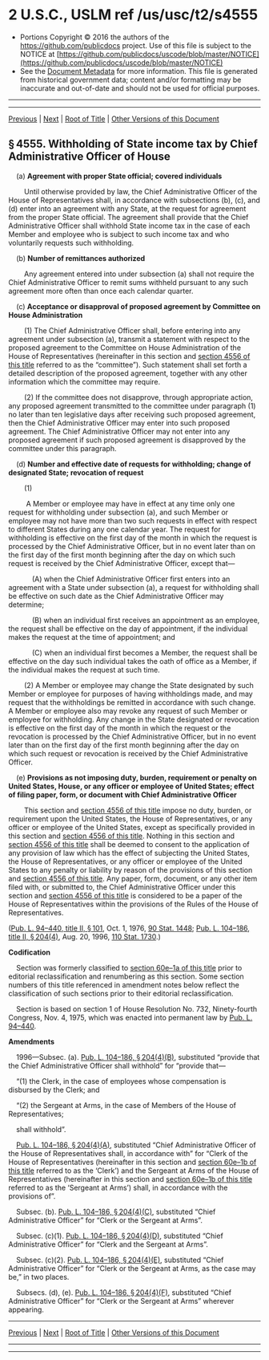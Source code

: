 ---
---

# 2 U.S.C., USLM ref /us/usc/t2/s4555

* Portions Copyright © 2016 the authors of the https://github.com/publicdocs project.
  Use of this file is subject to the NOTICE at [https://github.com/publicdocs/uscode/blob/master/NOTICE](https://github.com/publicdocs/uscode/blob/master/NOTICE)
* See the [Document Metadata](././../../../../../..//README.md) for more information.
  This file is generated from historical government data; content and/or formatting may be inaccurate and out-of-date and should not be used for official purposes.

----------
----------

[Previous](./../../../../../..//us/usc/t2/ch45/schII/ptB/m__us_usc_t2_s4554.md) | [Next](./../../../../../..//us/usc/t2/ch45/schII/ptB/m__us_usc_t2_s4556.md) | [Root of Title](./../../../../../../) | [Other Versions of this Document](https://publicdocs.github.io/go/links?ns=uslm&ref=%2Fus%2Fusc%2Ft2%2Fs4555)

## § 4555. Withholding of State income tax by Chief Administrative Officer of House

    (a) __Agreement with proper State official; covered individuals__ 

        Until otherwise provided by law, the Chief Administrative Officer of the House of Representatives shall, in accordance with subsections (b), (c), and (d) enter into an agreement with any State, at the request for agreement from the proper State official. The agreement shall provide that the Chief Administrative Officer shall withhold State income tax in the case of each Member and employee who is subject to such income tax and who voluntarily requests such withholding.

    (b) __Number of remittances authorized__ 

        Any agreement entered into under subsection (a) shall not require the Chief Administrative Officer to remit sums withheld pursuant to any such agreement more often than once each calendar quarter.

    (c) __Acceptance or disapproval of proposed agreement by Committee on House Administration__ 

        (1) The Chief Administrative Officer shall, before entering into any agreement under subsection (a), transmit a statement with respect to the proposed agreement to the Committee on House Administration of the House of Representatives (hereinafter in this section and [section 4556 of this title][/us/usc/t2/s4556] referred to as the “committee”). Such statement shall set forth a detailed description of the proposed agreement, together with any other information which the committee may require.

        (2) If the committee does not disapprove, through appropriate action, any proposed agreement transmitted to the committee under paragraph (1) no later than ten legislative days after receiving such proposed agreement, then the Chief Administrative Officer may enter into such proposed agreement. The Chief Administrative Officer may not enter into any proposed agreement if such proposed agreement is disapproved by the committee under this paragraph.

    (d) __Number and effective date of requests for withholding; change of designated State; revocation of request__ 

        (1)

         A Member or employee may have in effect at any time only one request for withholding under subsection (a), and such Member or employee may not have more than two such requests in effect with respect to different States during any one calendar year. The request for withholding is effective on the first day of the month in which the request is processed by the Chief Administrative Officer, but in no event later than on the first day of the first month beginning after the day on which such request is received by the Chief Administrative Officer, except that—

            (A) when the Chief Administrative Officer first enters into an agreement with a State under subsection (a), a request for withholding shall be effective on such date as the Chief Administrative Officer may determine;

            (B) when an individual first receives an appointment as an employee, the request shall be effective on the day of appointment, if the individual makes the request at the time of appointment; and

            (C) when an individual first becomes a Member, the request shall be effective on the day such individual takes the oath of office as a Member, if the individual makes the request at such time.

        (2) A Member or employee may change the State designated by such Member or employee for purposes of having withholdings made, and may request that the withholdings be remitted in accordance with such change. A Member or employee also may revoke any request of such Member or employee for withholding. Any change in the State designated or revocation is effective on the first day of the month in which the request or the revocation is processed by the Chief Administrative Officer, but in no event later than on the first day of the first month beginning after the day on which such request or revocation is received by the Chief Administrative Officer.

    (e) __Provisions as not imposing duty, burden, requirement or penalty on United States, House, or any officer or employee of United States; effect of filing paper, form, or document with Chief Administrative Officer__ 

        This section and [section 4556 of this title][/us/usc/t2/s4556] impose no duty, burden, or requirement upon the United States, the House of Representatives, or any officer or employee of the United States, except as specifically provided in this section and [section 4556 of this title][/us/usc/t2/s4556]. Nothing in this section and [section 4556 of this title][/us/usc/t2/s4556] shall be deemed to consent to the application of any provision of law which has the effect of subjecting the United States, the House of Representatives, or any officer or employee of the United States to any penalty or liability by reason of the provisions of this section and [section 4556 of this title][/us/usc/t2/s4556]. Any paper, form, document, or any other item filed with, or submitted to, the Chief Administrative Officer under this section and [section 4556 of this title][/us/usc/t2/s4556] is considered to be a paper of the House of Representatives within the provisions of the Rules of the House of Representatives.

([Pub. L. 94–440, title II, § 101][/us/pl/94/440/s101], Oct. 1, 1976, [90 Stat. 1448][/us/stat/90/1448]; [Pub. L. 104–186, title II, § 204(4)][/us/pl/104/186/s204/4], Aug. 20, 1996, [110 Stat. 1730][/us/stat/110/1730].)

 __Codification__ 

    Section was formerly classified to [section 60e–1a of this title][/us/usc/t2/s60e–1a] prior to editorial reclassification and renumbering as this section. Some section numbers of this title referenced in amendment notes below reflect the classification of such sections prior to their editorial reclassification.

    Section is based on section 1 of House Resolution No. 732, Ninety-fourth Congress, Nov. 4, 1975, which was enacted into permanent law by [Pub. L. 94–440][/us/pl/94/440].

 __Amendments__ 

    1996—Subsec. (a). [Pub. L. 104–186, § 204(4)(B)][/us/pl/104/186/s204/4/B], substituted “provide that the Chief Administrative Officer shall withhold” for “provide that—

    “(1) the Clerk, in the case of employees whose compensation is disbursed by the Clerk; and

    “(2) the Sergeant at Arms, in the case of Members of the House of Representatives;

    shall withhold”.

    [Pub. L. 104–186, § 204(4)(A)][/us/pl/104/186/s204/4/A], substituted “Chief Administrative Officer of the House of Representatives shall, in accordance with” for “Clerk of the House of Representatives (hereinafter in this section and [section 60e–1b of this title][/us/usc/t2/s60e–1b] referred to as the ‘Clerk’) and the Sergeant at Arms of the House of Representatives (hereinafter in this section and [section 60e–1b of this title][/us/usc/t2/s60e–1b] referred to as the ‘Sergeant at Arms’) shall, in accordance with the provisions of”.

    Subsec. (b). [Pub. L. 104–186, § 204(4)(C)][/us/pl/104/186/s204/4/C], substituted “Chief Administrative Officer” for “Clerk or the Sergeant at Arms”.

    Subsec. (c)(1). [Pub. L. 104–186, § 204(4)(D)][/us/pl/104/186/s204/4/D], substituted “Chief Administrative Officer” for “Clerk and the Sergeant at Arms”.

    Subsec. (c)(2). [Pub. L. 104–186, § 204(4)(E)][/us/pl/104/186/s204/4/E], substituted “Chief Administrative Officer” for “Clerk or the Sergeant at Arms, as the case may be,” in two places.

    Subsecs. (d), (e). [Pub. L. 104–186, § 204(4)(F)][/us/pl/104/186/s204/4/F], substituted “Chief Administrative Officer” for “Clerk or the Sergeant at Arms” wherever appearing.

----------

[Previous](./../../../../../..//us/usc/t2/ch45/schII/ptB/m__us_usc_t2_s4554.md) | [Next](./../../../../../..//us/usc/t2/ch45/schII/ptB/m__us_usc_t2_s4556.md) | [Root of Title](./../../../../../../) | [Other Versions of this Document](https://publicdocs.github.io/go/links?ns=uslm&ref=%2Fus%2Fusc%2Ft2%2Fs4555)

----------
----------

[/us/usc/t2/s4556]: https://publicdocs.github.io/go/links?ns=uslm&ref=%2Fus%2Fusc%2Ft2%2Fs4556
[/us/usc/t2/s4556]: https://publicdocs.github.io/go/links?ns=uslm&ref=%2Fus%2Fusc%2Ft2%2Fs4556
[/us/usc/t2/s4556]: https://publicdocs.github.io/go/links?ns=uslm&ref=%2Fus%2Fusc%2Ft2%2Fs4556
[/us/usc/t2/s4556]: https://publicdocs.github.io/go/links?ns=uslm&ref=%2Fus%2Fusc%2Ft2%2Fs4556
[/us/usc/t2/s4556]: https://publicdocs.github.io/go/links?ns=uslm&ref=%2Fus%2Fusc%2Ft2%2Fs4556
[/us/usc/t2/s4556]: https://publicdocs.github.io/go/links?ns=uslm&ref=%2Fus%2Fusc%2Ft2%2Fs4556
[/us/pl/94/440/s101]: https://publicdocs.github.io/go/links?ns=uslm&ref=%2Fus%2Fpl%2F94%2F440%2Fs101
[/us/stat/90/1448]: https://publicdocs.github.io/go/links?ns=uslm&ref=%2Fus%2Fstat%2F90%2F1448
[/us/pl/104/186/s204/4]: https://publicdocs.github.io/go/links?ns=uslm&ref=%2Fus%2Fpl%2F104%2F186%2Fs204%2F4
[/us/stat/110/1730]: https://publicdocs.github.io/go/links?ns=uslm&ref=%2Fus%2Fstat%2F110%2F1730
[/us/usc/t2/s60e–1a]: https://publicdocs.github.io/go/links?ns=uslm&ref=%2Fus%2Fusc%2Ft2%2Fs60e%E2%80%931a
[/us/pl/94/440]: https://publicdocs.github.io/go/links?ns=uslm&ref=%2Fus%2Fpl%2F94%2F440
[/us/pl/104/186/s204/4/B]: https://publicdocs.github.io/go/links?ns=uslm&ref=%2Fus%2Fpl%2F104%2F186%2Fs204%2F4%2FB
[/us/pl/104/186/s204/4/A]: https://publicdocs.github.io/go/links?ns=uslm&ref=%2Fus%2Fpl%2F104%2F186%2Fs204%2F4%2FA
[/us/usc/t2/s60e–1b]: https://publicdocs.github.io/go/links?ns=uslm&ref=%2Fus%2Fusc%2Ft2%2Fs60e%E2%80%931b
[/us/usc/t2/s60e–1b]: https://publicdocs.github.io/go/links?ns=uslm&ref=%2Fus%2Fusc%2Ft2%2Fs60e%E2%80%931b
[/us/pl/104/186/s204/4/C]: https://publicdocs.github.io/go/links?ns=uslm&ref=%2Fus%2Fpl%2F104%2F186%2Fs204%2F4%2FC
[/us/pl/104/186/s204/4/D]: https://publicdocs.github.io/go/links?ns=uslm&ref=%2Fus%2Fpl%2F104%2F186%2Fs204%2F4%2FD
[/us/pl/104/186/s204/4/E]: https://publicdocs.github.io/go/links?ns=uslm&ref=%2Fus%2Fpl%2F104%2F186%2Fs204%2F4%2FE
[/us/pl/104/186/s204/4/F]: https://publicdocs.github.io/go/links?ns=uslm&ref=%2Fus%2Fpl%2F104%2F186%2Fs204%2F4%2FF


